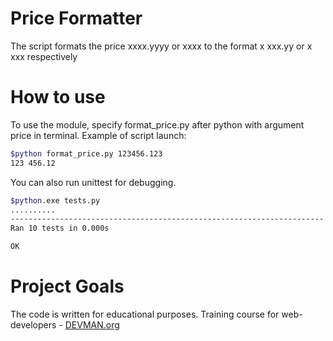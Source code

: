 # Price Formatter

The script formats the price xxxx.yyyy or xxxx to the format x xxx.yy or x xxx respectively

# How to use

To use the module, specify format_price.py after python with argument price in terminal.
Example of script launch:

```Bash
$python format_price.py 123456.123
123 456.12
```

You can also run unittest for debugging.

```Bash
$python.exe tests.py
..........
----------------------------------------------------------------------
Ran 10 tests in 0.000s

OK
```

# Project Goals

The code is written for educational purposes. Training course for web-developers - [DEVMAN.org](https://devman.org)
